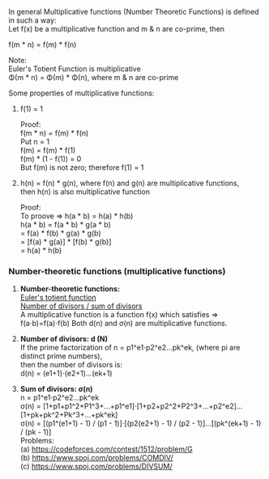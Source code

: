 In general Multiplicative functions (Number Theoretic Functions) is defined in such a way: \
Let f(x) be a multiplicative function and m & n are co-prime, then

f(m * n) = f(m) * f(n)

Note: \
Euler's Totient Function is multiplicative \
Φ(m * n) = Φ(m) * Φ(n), where m & n are co-prime

Some properties of multiplicative functions:

1) f(1) = 1 
   
   Proof: \
   f(m * n) = f(m) * f(n) \
   Put n = 1 \
   f(m) = f(m) * f(1) \
   f(m) * (1 - f(1)) = 0 \
   But f(m) is not zero; therefore f(1) = 1
  
2) h(n) = f(n) * g(n),  where f(n) and g(n) are multiplicative functions, \
   then h(n) is also multiplicative function
   
   Proof: \
   To proove => h(a * b) = h(a) * h(b) \
   h(a * b) = f(a * b) * g(a * b) \
            = f(a) * f(b) * g(a) * g(b) \
            = [f(a) * g(a)] * [f(b) * g(b)] \
            = h(a) * h(b)


### Number-theoretic functions (multiplicative functions)

1) **Number-theoretic functions:** \
   [Euler's totient function](https://cp-algorithms.com/algebra/phi-function.html) \
   [Number of divisors / sum of divisors](https://cp-algorithms.com/algebra/divisors.html) \
   A multiplicative function is a function f(x) which satisfies => f(a⋅b)=f(a)⋅f(b)
   Both d(n) and σ(n) are multiplicative functions.
   
2) **Number of divisors: d (N)** \
   If the prime factorization of n = p1^e1⋅p2^e2...pk^ek, (where pi are distinct prime numbers), \
   then the number of divisors is: \
   d(n) = (e1+1)⋅(e2+1)...(ek+1)

3) **Sum of divisors: σ(n)** \
   n = p1^e1⋅p2^e2...pk^ek \
   σ(n) = [1+p1+p1^2+P1^3+...+p1^e1]⋅[1+p2+p2^2+P2^3+...+p2^e2]...[1+pk+pk^2+Pk^3+...+pk^ek] \
   σ(n) = [(p1^(e1+1) - 1) / (p1 - 1)]⋅[(p2(e2+1) - 1) / (p2 - 1)]...[(pk^(ek+1) - 1) / (pk - 1)] \
   Problems: \
   (a) https://codeforces.com/contest/1512/problem/G \
   (b) https://www.spoj.com/problems/COMDIV/ \
   (c) https://www.spoj.com/problems/DIVSUM/